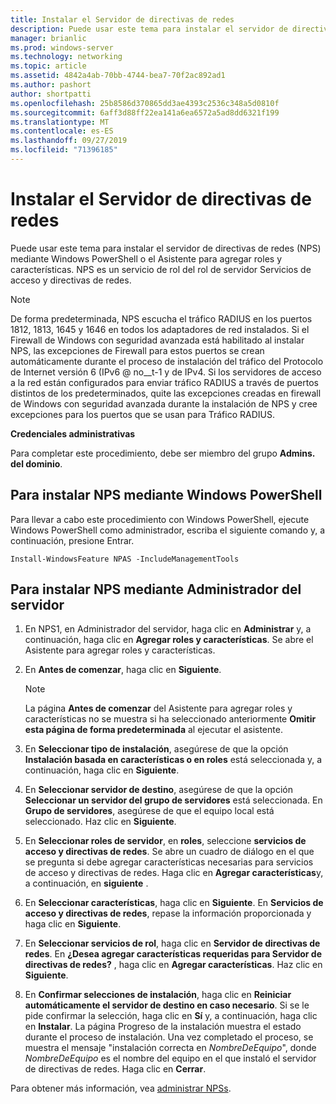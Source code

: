 ```yaml
---
title: Instalar el Servidor de directivas de redes
description: Puede usar este tema para instalar el servidor de directivas de redes (NPS) mediante Windows PowerShell o el Asistente para agregar roles y características en Windows Server 2016
manager: brianlic
ms.prod: windows-server
ms.technology: networking
ms.topic: article
ms.assetid: 4842a4ab-70bb-4744-bea7-70f2ac892ad1
ms.author: pashort
author: shortpatti
ms.openlocfilehash: 25b8586d370865dd3ae4393c2536c348a5d0810f
ms.sourcegitcommit: 6aff3d88ff22ea141a6ea6572a5ad8dd6321f199
ms.translationtype: MT
ms.contentlocale: es-ES
ms.lasthandoff: 09/27/2019
ms.locfileid: "71396185"
---
```

# <a name="install-network-policy-server"></a>Instalar el Servidor de directivas de redes

Puede usar este tema para instalar el servidor de directivas de redes (NPS) mediante Windows PowerShell o el Asistente para agregar roles y características. NPS es un servicio de rol del rol de servidor Servicios de acceso y directivas de redes.

> [!NOTE]
> De forma predeterminada, NPS escucha el tráfico RADIUS en los puertos 1812, 1813, 1645 y 1646 en todos los adaptadores de red instalados. Si el Firewall de Windows con seguridad avanzada está habilitado al instalar NPS, las excepciones de Firewall para estos puertos se crean automáticamente durante el proceso de instalación del tráfico del Protocolo de Internet versión 6 \(IPv6 @ no__t-1 y de IPv4. Si los servidores de acceso a la red están configurados para enviar tráfico RADIUS a través de puertos distintos de los predeterminados, quite las excepciones creadas en firewall de Windows con seguridad avanzada durante la instalación de NPS y cree excepciones para los puertos que se usan para Tráfico RADIUS.

**Credenciales administrativas**

Para completar este procedimiento, debe ser miembro del grupo **Admins. del dominio**.

## <a name="to-install-nps-by-using-windows-powershell"></a>Para instalar NPS mediante Windows PowerShell

Para llevar a cabo este procedimiento con Windows PowerShell, ejecute Windows PowerShell como administrador, escriba el siguiente comando y, a continuación, presione Entrar.

`Install-WindowsFeature NPAS -IncludeManagementTools`

## <a name="to-install-nps-by-using-server-manager"></a>Para instalar NPS mediante Administrador del servidor

1.  En NPS1, en Administrador del servidor, haga clic en **Administrar** y, a continuación, haga clic en **Agregar roles y características**. Se abre el Asistente para agregar roles y características.

2.  En **Antes de comenzar**, haga clic en **Siguiente**.

    > [!NOTE]
    > La página **Antes de comenzar** del Asistente para agregar roles y características no se muestra si ha seleccionado anteriormente **Omitir esta página de forma predeterminada** al ejecutar el asistente.

3.  En **Seleccionar tipo de instalación**, asegúrese de que la opción **Instalación basada en características o en roles** está seleccionada y, a continuación, haga clic en **Siguiente**.

4.  En **Seleccionar servidor de destino**, asegúrese de que la opción **Seleccionar un servidor del grupo de servidores** está seleccionada. En **Grupo de servidores**, asegúrese de que el equipo local está seleccionado. Haz clic en **Siguiente**.

5.  En **Seleccionar roles de servidor**, en **roles**, seleccione **servicios de acceso y directivas de redes**. Se abre un cuadro de diálogo en el que se pregunta si debe agregar características necesarias para servicios de acceso y directivas de redes. Haga clic en **Agregar características**y, a continuación, en **siguiente** .

6.  En **Seleccionar características**, haga clic en **Siguiente**. En **Servicios de acceso y directivas de redes**, repase la información proporcionada y haga clic en **Siguiente**.

7.  En **Seleccionar servicios de rol**, haga clic en **Servidor de directivas de redes**.  En **¿Desea agregar características requeridas para Servidor de directivas de redes?** , haga clic en **Agregar características**. Haz clic en **Siguiente**.

8.  En **Confirmar selecciones de instalación**, haga clic en **Reiniciar automáticamente el servidor de destino en caso necesario**. Si se le pide confirmar la selección, haga clic en **Sí** y, a continuación, haga clic en **Instalar**. La página Progreso de la instalación muestra el estado durante el proceso de instalación. Una vez completado el proceso, se muestra el mensaje "instalación correcta en *NombreDeEquipo*", donde *NombreDeEquipo* es el nombre del equipo en el que instaló el servidor de directivas de redes. Haga clic en **Cerrar**.

Para obtener más información, vea [administrar NPSs](nps-manage-servers.md).